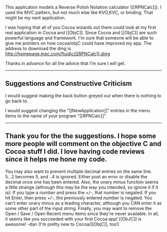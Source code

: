 

This application models a Reverse Polish Notation calculator ([[RPNCalc]]).  I used the MVC pattern, but not much else like KVO,KVC, or binding.  That might be my next application.

I was hoping that all of you Cocoa wizards out there could look at my first real application in Cocoa and [[ObjC]].   Since Cocoa and [[ObjC]] are such powerful language and framework.  I'm sure that someone will be able to give me pointers on how cocoa/objC could have improved my app.
The address to download the dmg is 
     http://homepage.mac.com/fluidic/[[RPNCalc]].dmg

Thanks in advance for all the advice that I'm sure I will get.

-----------------------------------
Suggestions and Constructive Criticism
-----------------------------------

I would suggest making the back button greyed out when there is nothing to go back to.

I would suggest changing the "[[NewApplication]]" entries in the menu items to the name of your program "[[RPNCalc]]"

----

Thank you for the the suggestions.  I hope some more people will comment on the objective C and Cocoa stuff I did.  I love having code reviews since it helps me hone my code.
----
You may also want to prevent multiple decimal entries on the same line. 5...2 becomes 5, and ..4 is ignored. Either post an error or disable the decimal once one has been entered. Also, the unary minus function seems a little strange (although this may be the way you intended, so ignore it if it is): If you type a number and press the +/-, that number is negated. If you hit Enter, then press +/-, the previously entered number is negated. You can't enter unary minus as a leading character, although you CAN enter it as some other part of the input string. Finally, you may want to remove the Open / Save / Open Recent menu items since they're never available. In all, it seems like you succeeded with your first Cocoa app! [[ObJC]] is awesome! -dan (I'm pretty new to Cocoa/[[ObjC]], too!)